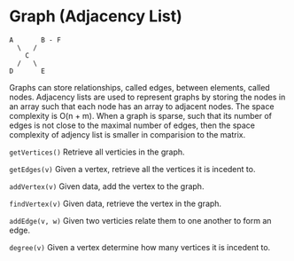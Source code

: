 # Graph (Adjacency List)
```
A       B - F
  \   /
    C
  /   \
D       E
```
Graphs can store relationships, called edges, between elements, called nodes. Adjacency lists are used to represent graphs by storing the nodes in an array such that each node has an array to adjacent nodes. The space complexity is O(n + m). When a graph is sparse, such that its number of edges is not close to the maximal number of edges, then the space complexity of adjency list is smaller in comparision to the matrix.

`getVertices()` Retrieve all verticies in the graph.

`getEdges(v)` Given a vertex, retrieve all the vertices it is incedent to.

`addVertex(v)` Given data, add the vertex to the graph.

`findVertex(v)` Given data, retrieve the vertex in the graph.

`addEdge(v, w)` Given two verticies relate them to one another to form an edge.

`degree(v)` Given a vertex determine how many vertices it is incedent to.